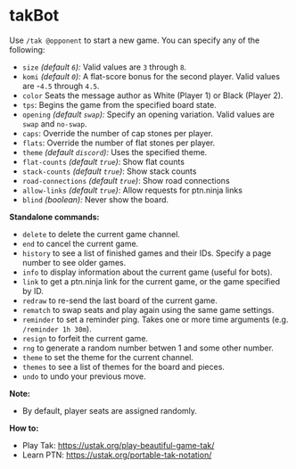 # takBot

Use `/tak @opponent` to start a new game. You can specify any of the following:

- `size` _(default `6`):_ Valid values are `3` through `8`.
- `komi` _(default `0`):_ A flat-score bonus for the second player. Valid values are -`4.5` through `4.5`.
- `color` Seats the message author as White (Player 1) or Black (Player 2).
- `tps`: Begins the game from the specified board state.
- `opening` _(default `swap`):_ Specify an opening variation. Valid values are `swap` and `no-swap`.
- `caps`: Override the number of cap stones per player.
- `flats`: Override the number of flat stones per player.
- `theme` _(default `discord`):_ Uses the specified theme.
- `flat-counts` _(default `true`)_: Show flat counts
- `stack-counts` _(default `true`)_: Show stack counts
- `road-connections` _(default `true`)_: Show road connections
- `allow-links` _(default `true`)_: Allow requests for ptn.ninja links
- `blind` _(boolean):_ Never show the board.

**Standalone commands:**

- `delete` to delete the current game channel.
- `end` to cancel the current game.
- `history` to see a list of finished games and their IDs. Specify a page number to see older games.
- `info` to display information about the current game (useful for bots).
- `link` to get a ptn.ninja link for the current game, or the game specified by ID.
- `redraw` to re-send the last board of the current game.
- `rematch` to swap seats and play again using the same game settings.
- `reminder` to set a reminder ping. Takes one or more time arguments (e.g. `/reminder 1h 30m`).
- `resign` to forfeit the current game.
- `rng` to generate a random number betwen 1 and some other number.
- `theme` to set the theme for the current channel.
- `themes` to see a list of themes for the board and pieces.
- `undo` to undo your previous move.

**Note:**

- By default, player seats are assigned randomly.

**How to:**

- Play Tak: <https://ustak.org/play-beautiful-game-tak/>
- Learn PTN: <https://ustak.org/portable-tak-notation/>
